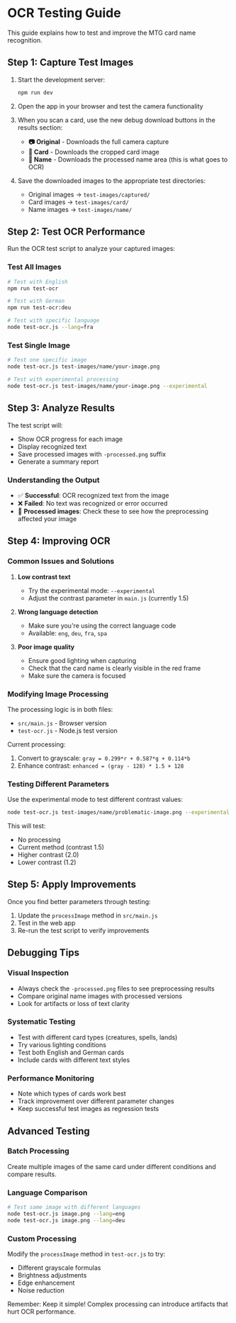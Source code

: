 # OCR Testing Guide

This guide explains how to test and improve the MTG card name recognition.

## Step 1: Capture Test Images

1. Start the development server:
   ```bash
   npm run dev
   ```

2. Open the app in your browser and test the camera functionality

3. When you scan a card, use the new debug download buttons in the results section:
   - **📷 Original** - Downloads the full camera capture
   - **🎴 Card** - Downloads the cropped card image
   - **📝 Name** - Downloads the processed name area (this is what goes to OCR)

4. Save the downloaded images to the appropriate test directories:
   - Original images → `test-images/captured/`
   - Card images → `test-images/card/`
   - Name images → `test-images/name/`

## Step 2: Test OCR Performance

Run the OCR test script to analyze your captured images:

### Test All Images
```bash
# Test with English
npm run test-ocr

# Test with German
npm run test-ocr:deu

# Test with specific language
node test-ocr.js --lang=fra
```

### Test Single Image
```bash
# Test one specific image
node test-ocr.js test-images/name/your-image.png

# Test with experimental processing
node test-ocr.js test-images/name/your-image.png --experimental
```

## Step 3: Analyze Results

The test script will:
- Show OCR progress for each image
- Display recognized text
- Save processed images with `-processed.png` suffix
- Generate a summary report

### Understanding the Output

- ✅ **Successful**: OCR recognized text from the image
- ❌ **Failed**: No text was recognized or error occurred
- 💾 **Processed images**: Check these to see how the preprocessing affected your image

## Step 4: Improving OCR

### Common Issues and Solutions

1. **Low contrast text**
   - Try the experimental mode: `--experimental`
   - Adjust the contrast parameter in `main.js` (currently 1.5)

2. **Wrong language detection**
   - Make sure you're using the correct language code
   - Available: `eng`, `deu`, `fra`, `spa`

3. **Poor image quality**
   - Ensure good lighting when capturing
   - Check that the card name is clearly visible in the red frame
   - Make sure the camera is focused

### Modifying Image Processing

The processing logic is in both files:
- `src/main.js` - Browser version
- `test-ocr.js` - Node.js test version

Current processing:
1. Convert to grayscale: `gray = 0.299*r + 0.587*g + 0.114*b`
2. Enhance contrast: `enhanced = (gray - 128) * 1.5 + 128`

### Testing Different Parameters

Use the experimental mode to test different contrast values:

```bash
node test-ocr.js test-images/name/problematic-image.png --experimental
```

This will test:
- No processing
- Current method (contrast 1.5)
- Higher contrast (2.0)
- Lower contrast (1.2)

## Step 5: Apply Improvements

Once you find better parameters through testing:

1. Update the `processImage` method in `src/main.js`
2. Test in the web app
3. Re-run the test script to verify improvements

## Debugging Tips

### Visual Inspection
- Always check the `-processed.png` files to see preprocessing results
- Compare original name images with processed versions
- Look for artifacts or loss of text clarity

### Systematic Testing
- Test with different card types (creatures, spells, lands)
- Try various lighting conditions
- Test both English and German cards
- Include cards with different text styles

### Performance Monitoring
- Note which types of cards work best
- Track improvement over different parameter changes
- Keep successful test images as regression tests

## Advanced Testing

### Batch Processing
Create multiple images of the same card under different conditions and compare results.

### Language Comparison
```bash
# Test same image with different languages
node test-ocr.js image.png --lang=eng
node test-ocr.js image.png --lang=deu
```

### Custom Processing
Modify the `processImage` method in `test-ocr.js` to try:
- Different grayscale formulas
- Brightness adjustments
- Edge enhancement
- Noise reduction

Remember: Keep it simple! Complex processing can introduce artifacts that hurt OCR performance.
